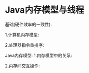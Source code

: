 # Java内存模型与线程

基础(硬件效率的一致性):

1.计算机内存模型:

2.处理器指令重排序:



Java内存模型:
1.内存模型中的关系:

2.内存间交互操作:



<!-- 3.内存屏蔽指令: -->




